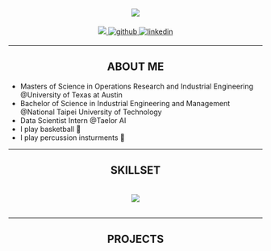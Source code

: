<h1 align="center">
    <img src="https://readme-typing-svg.herokuapp.com/?font=Righteous&size=35&center=true&vCenter=true&width=500&height=70&duration=4000&lines=HOWDY👋;+I'm+Christopher+Perng!;" />
</h1>


<div align="center">
<a href="mailto:cp1204@utexas.edu">
    <img src="https://img.shields.io/badge/Gmail-333333?style=for-the-badge&logo=gmail&logoColor=red" />
</a>
<a href="https://github.com/Chrispy1204" target="_blank">
    <img src=https://img.shields.io/badge/github-%2324292e.svg?&style=for-the-badge&logo=github&logoColor=white alt=github style="margin-bottom: 5px;" />
</a>
<a href="https://www.linkedin.com/in/chrisp2024/" target="_blank">
    <img src=https://img.shields.io/badge/linkedin-%231E77B5.svg?&style=for-the-badge&logo=linkedin&logoColor=white alt=linkedin style="margin-bottom: 5px;" />
</a>  
</div>  

<hr/>

<h2 align="center">ABOUT ME</h2>


- Masters of Science in Operations Research and Industrial Engineering @University of Texas at Austin
- Bachelor of Science in Industrial Engineering and Management @National Taipei University of Technology
- Data Scientist Intern @Taelor AI
- I play basketball 🏀
- I play percussion insturments 🥁


<hr/>
 
<h2 align="center">SKILLSET</h2>
<br/>
<div align="center">
    <img src="https://skillicons.dev/icons?i=py,mysql,postgres,azure,sklearn,tensorflow,vscode" />
    <br>

</div>

<br/>
<hr/>

<h2 align="center">PROJECTS</h2>
